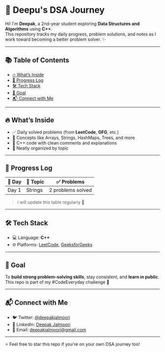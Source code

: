 # 🚀 Deepu's DSA Journey

Hi! I'm **Deepak**, a 2nd-year student exploring **Data Structures and Algorithms** using **C++**.  
This repository tracks my daily progress, problem solutions, and notes as I work toward becoming a better problem solver. ✨

---

## 📚 Table of Contents

- [🔥 What’s Inside](#-whats-inside)
- [📅 Progress Log](#-progress-log)
- [🛠 Tech Stack](#-tech-stack)
- [🌱 Goal](#-goal)
- [📬 Connect with Me](#-connect-with-me)

---

## 🔥 What’s Inside

- ✅ Daily solved problems (from **LeetCode**, **GFG**, etc.)
- 🧠 Concepts like Arrays, Strings, HashMaps, Trees, and more
- 🧾 C++ code with clean comments and explanations
- 📁 Neatly organized by topic

---

## 📅 Progress Log

| 📆 Day | 📌 Topic    | ✅ Problems |
|--------|------------|------------|
| Day 1  | Strings     | 2 problems solved |


> I will update this table regularly 🚧

---

## 🛠 Tech Stack

- 💻 Language: **C++**
- 🌐 Platforms: [LeetCode](https://leetcode.com/u/deepak_j24/), [GeeksforGeeks](https://www.geeksforgeeks.org/user/deepakjabj1k/)

---

## 🌱 Goal

To **build strong problem-solving skills**, stay consistent, and **learn in public**.  
This repo is part of my #CodeEveryday challenge 🧩

---

## 📬 Connect with Me

- 🐦 Twitter: [@deepakjalmoori](https://x.com/deepakjalmoori)
- 💼 LinkedIn: [Deepak Jalmoori](https://www.linkedin.com/in/deepak-jalumoori/)
- 📧 Email: deepakjalmoori@gmail.com

---

⭐ Feel free to star this repo if you're on your own DSA journey too!
